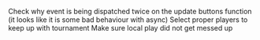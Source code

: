 Check why event is being dispatched twice on the update buttons function (it looks like it is some bad behaviour with async)
Select proper players to keep up with tournament
Make sure local play did not get messed up
